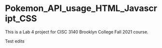 # Pokemon_API_usage_HTML_Javascript_CSS

This is a Lab 4 project for CISC 3140 Brooklyn College Fall 2021 course.

Test edits
